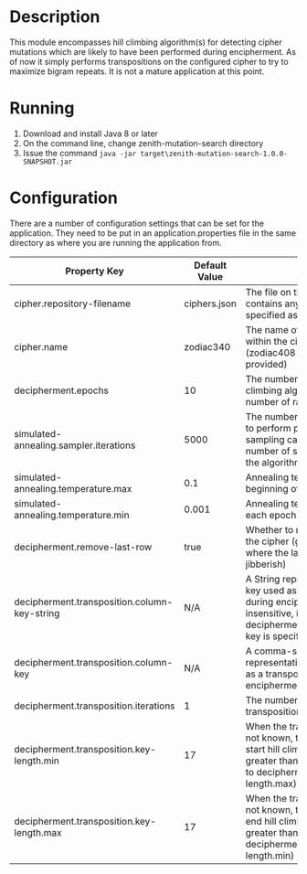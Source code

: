 # Description
This module encompasses hill climbing algorithm(s) for detecting cipher mutations which are likely to have been performed during encipherment.  As of now it simply performs transpositions on the configured cipher to try to maximize bigram repeats.  It is not a mature application at this point.

# Running
1. Download and install Java 8 or later
2. On the command line, change zenith-mutation-search directory
3. Issue the command `java -jar target\zenith-mutation-search-1.0.0-SNAPSHOT.jar`

# Configuration
There are a number of configuration settings that can be set for the application.  They need to be put in an application.properties file in the same directory as where you are running the application from.

Property Key | Default Value | Description
--- | --- | ---
cipher.repository-filename | ciphers.json | The file on the classpath which contains any number of ciphers specified as JSON objects
cipher.name | zodiac340 | The name of a particular cipher within the ciphers.json file (zodiac408 and zodiac340 are provided)
decipherment.epochs | 10 | The number of times to run the hill climbing algorithm (essentially the number of random restarts) 
simulated-annealing.sampler.iterations | 5000 | The number of rounds of sampling to perform per epoch (A round of sampling can itself perform any number of samples depending on the algorithm)
simulated-annealing.temperature.max | 0.1 | Annealing temperature at the beginning of each epoch
simulated-annealing.temperature.min | 0.001 | Annealing temperature at the end of each epoch
decipherment.remove-last-row| true | Whether to remove the last row of the cipher (good for block ciphers where the last line can contain some jibberish)
decipherment.transposition.column-key-string | N/A | A String representation of a column key used as a transposition key during encipherment (case-insensitive, ignored if decipherment.transposition.column-key is specified)
decipherment.transposition.column-key | N/A | A comma-separated integer array representation of a column key used as a transposition key during encipherment
decipherment.transposition.iterations | 1 | The number of times to perform transposition with the given key
decipherment.transposition.key-length.min | 17 | When the transposition key length is not known, this is the key length to start hill climbing with (must be greater than 1 and less than or equal to decipherment.transposition.key-length.max)
decipherment.transposition.key-length.max | 17 | When the transposition key length is not known, this is the key length to end hill climbing with (must be greater than or equal to decipherment.transposition.key-length.min)